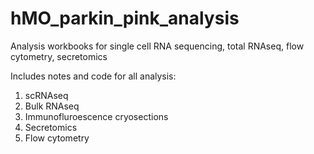 # hMO_parkin_pink_analysis
Analysis workbooks for single cell RNA sequencing, total RNAseq, flow cytometry, secretomics

Includes notes and code for all analysis:
1. scRNAseq
2. Bulk RNAseq
3. Immunofluroescence cryosections
4. Secretomics
5. Flow cytometry

